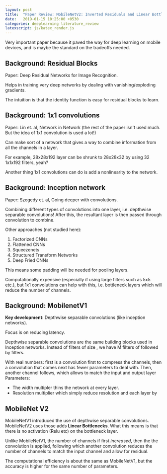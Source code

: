```yaml
---
layout: post
title:  "Paper Review: MobileNetV2: Inverted Residuals and Linear Bottlenecks"
date:   2019-01-15 10:25:00 +0530
categories: deeplearning literature_review
latexscript: js/katex_render.js
---
```


Very important paper because it paved the way for deep learning on mobile devices, and is maybe the standard on the tradeoffs needed.


## Background: Residual Blocks

Paper: Deep Residual Networks for Image Recognition.

Helps in training very deep networks by dealing with vanishing/exploding gradients.

The intuition is that the identity function is easy for residual blocks to learn.

## Background: 1x1 convolutions

Paper: Lin et. al, Network in Network (the rest of the paper isn't used much. But the idea of 1x1 convolution is used a lot!)

Can make sort of a network that gives a way to combine information from all the channels in a layer. 

For example, 28x28x192 layer can be shrunk to 28x28x32 by using 32 1x1x192 filters, yeah?

Another thing 1x1 convolutions can do is add a nonlinearity to the network.

## Background: Inception network

Paper: Szegedy et. al, Going deeper with convolutions.

Combining different types of convolutions into one layer, i.e. depthwise separable convolutions! After this, the resultant layer is then passed through <script type="math/tex"> 1 \times 1 </script> convolution to combine.

Other approaches (not studied here):

1. Factorized CNNs
2. Flattened CNNs
3. Squeezenets
4. Structured Transform Networks
5. Deep Fried CNNs

This means some padding will be needed for pooling layers.

Computationally expensive (especially if using large filters such as 5x5 etc.), but 1x1 convolutions can help with this, i.e. bottleneck layers which will reduce the number of channels. 

## Background: MobilenetV1

**Key development**: Depthwise separable convolutions (like inception networks).

Focus is on reducing latency.

Depthwise separable convolutions are the same building blocks used in Inception networks.
Instead of <script type="math/tex"> N </script>  filters of size <script type="math/tex"> D_k \times D_k \times M </script>, we have M filters of <script type="math/tex"> D_k \times D_k \times 1 </script> followed by <script type="math/tex"> N </script> <script type="math/tex"> 1 \times 1 \times M </script> filters. 

With real numbers: first is a <script type="math/tex"> 1 \times 1 </script> convolution first to compress the channels, then a <script type="math/tex"> 3 \times 3 </script> convolution that comes next has fewer parameters to deal with. Then, another <script type="math/tex"> 1 \times 1 </script> channel follows, which allows to match the input and output layer
Parameters:

* The width multipler <script type="math/tex"> \alpha </script> thins the network at every layer. 
* Resolution multiplier <script type="math/tex"> \rho </script> which simply reduce resolution and each layer by <script type="math/tex"> \rho </script> 

## MobileNet V2

MobileNetV1 introduced the use of depthwise separable convolutions. MobileNetV2 uses those adds **Linear Bottlenecks**. What this means is that there is no activation (Relu etc) on the bottleneck layer.

Unlike MobileNetV1, the number of channels if first *increased*, then the the <script type="math/tex"> 3 \times 3 </script> convolution is applied, following which another <script type="math/tex"> 1 \times 1 </script> convolution reduces the number of channels to match the input channel and allow for residual.

The computational efficiency is about the same as MobileNetV1, but the accuracy is higher for the same number of parameters.
